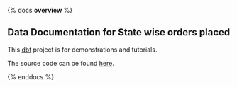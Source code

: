 {% docs __overview__ %}

## Data Documentation for State wise orders placed 


This [dbt](https://www.getdbt.com/) project is for demonstrations and tutorials.

The source code can be found [here](https://github.com/priyam0803/test.git).

{% enddocs %}
